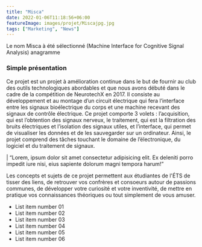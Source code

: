 ```yaml
---
title: "Misca"
date: 2022-01-06T11:18:56+06:00
featureImage: images/projet/Miscajpg.jpg
tags: ["Marketing", "News"]
---
```

  Le nom Misca à été sélectionné (Machine Interface for Cognitive Signal Analysis) anagramme

  ### Simple présentation 
  
  Ce projet est un projet à amélioration continue dans le but de fournir au club des outils technologiques abordables et que nous avons débuté dans le cadre de la compétition de NeurotechX en 2017. Il consiste au développement et au montage d’un circuit électrique qui fera l’interface entre les signaux bioélectrique du corps et une machine recevant des signaux de contrôle électrique. Ce projet comporte 3 volets : l’acquisition, qui est l’obtention des signaux nerveux, le traitement, qui est la filtration des bruits électriques et l’isolation des signaux utiles, et l’interface, qui permet de visualiser les données et de les sauvegarder sur un ordinateur. Ainsi, le projet comprend des tâches touchant le domaine de l’électronique, du logiciel et du traitement de signaux.
  
  | “Lorem, ipsum dolor sit amet consectetur adipisicing elit. Ex deleniti porro impedit iure nisi, eius sapiente dolorum magni tempora harum!”

  Les concepts et sujets de ce projet permettent aux étudiantes de l'ÉTS de tisser des liens, de retrouver vos confrères et consoeurs autour de passions communes, de développer votre curiosité et votre inventivité, de mettre en pratique vos connaissances théoriques ou tout simplement de vous amuser.
  
  - List item number 01
  - List item number 02
  - List item number 03
  - List item number 04
  - List item number 05
  - List item number 06

